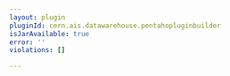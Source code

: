 ```yaml
---
layout: plugin
pluginId: cern.ais.datawarehouse.pentahopluginbuilder
isJarAvailable: true
error: ''
violations: []

---
```

